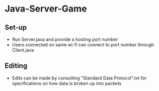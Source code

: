 # Java-Server-Game
## Set-up
- Run Server.java and provide a hosting port number
- Users connected on same wi-fi can connect to port number through Client.java
## Editing
- Edits can be made by consulting "Standard Data Protocol".txt for specifications on how data is broken up into packets
